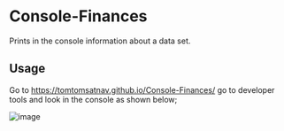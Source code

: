 # Console-Finances

Prints in the console information about a data set.

## Usage

Go to https://tomtomsatnav.github.io/Console-Finances/ go to developer tools and look in the console as shown below;

![image](https://github.com/tomtomsatnav/Console-Finances/assets/4332402/928d3a3d-ba67-4bb0-9c84-31f305127fb5)

